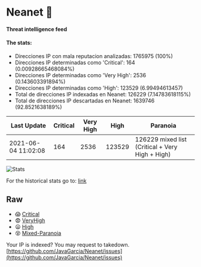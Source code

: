 # Neanet :hocho:
#### Threat intelligence feed
#### The stats:

- Direcciones IP con mala reputacion analizadas: 1765975 (100%)
- Direcciones IP determinadas como 'Critical':  164 (0.00928665468084%)
- Direcciones IP determinadas como 'Very High':  2536 (0.143603391894%)
- Direcciones IP determinadas como 'High':  123529 (6.99494613457)
- Total de direcciones IP indexadas en Neanet:  126229 (7.14783618115%)
- Total de direcciones IP descartadas en Neanet:  1639746 (92.8521638189%)

| Last Update | Critical | Very High | High | Paranoia |
| --- | --- | --- | --- | --- |
| 2021-06-04 11:02:08 | 164 | 2536 | 123529 | 126229 mixed list (Critical + Very High + High)|

![Stats](https://docs.google.com/spreadsheets/d/e/2PACX-1vSnaNMIXVabIpDJjufMlzH7poXnshF3mgd8Is1g9ytUEzVsP5my4Trn8f-xkoLLQ38xpL3HtmUexLo6/pubchart?oid=501124687&format=image)

For the historical stats go to: [link](/stats.csv)
## Raw
- :scream: [Critical](https://raw.githubusercontent.com/JavaGarcia/Neanet/master/blacklists/neanet_critical.txt)
- :fearful: [VeryHigh](https://raw.githubusercontent.com/JavaGarcia/Neanet/master/blacklists/neanet_veryHigh.txtt)
- :frowning: [High](https://raw.githubusercontent.com/JavaGarcia/Neanet/master/blacklists/neanet_high.txt)
- :dizzy_face: [Mixed-Paranoia](https://raw.githubusercontent.com/JavaGarcia/Neanet/master/blacklists/neanet_all.txt)


Your IP is indexed? You may request to takedown. [https://github.com/JavaGarcia/Neanet/issues](https://github.com/JavaGarcia/Neanet/issues)







































































































































































































































































































































































































































































































































































































































































































































































































































































































































































































































































































































































































































































































































































































































































































































































































































































































































































































































































































































































































































































































































































































































































































































































































































































































































































































































































































































































































































































































































































































































































































































































































































































































































































































































































































































































































































































































































































































































































































































































































































































































































































































































































































































































































































































































































































































































































































































































































































































































































































































































































































































































































































































































































































































































































































































































































































































































































































































































































































































































































































































































































































































































































































































































































































































































































































































































































































































































































































































































































































































